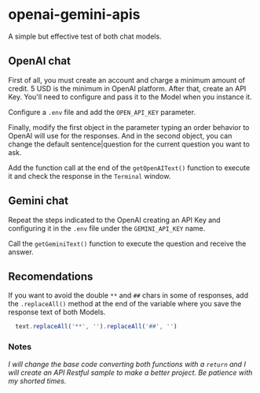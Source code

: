 # openai-gemini-apis
A simple but effective test of both chat models.

## OpenAI chat

First of all, you must create an account and charge a minimum amount of credit. 5 USD is the minimum in OpenAI platform.
After that, create an API Key. You'll need to configure and pass it to the Model when you instance it.

Configure a `.env` file and add the `OPEN_API_KEY` parameter.

Finally, modify the first object in the parameter typing an order behavior to OpenAI will use for the responses. And in the second object, you can change the default sentence|question for the current question you want to ask.

Add the function call at the end of the `getOpenAIText()` function to execute it and check the response in the `Terminal` window.

## Gemini chat

Repeat the steps indicated to the OpenAI creating an API Key and configuring it in the `.env` file under the `GEMINI_API_KEY` name.

Call the `getGeminiText()` function to execute the question and receive the answer.

## Recomendations

If you want to avoid the double `**` and `##` chars in some of responses, add the `.replaceAll()` method at the end of the variable where you save the response text of both Models.

```javascript
  text.replaceAll('**', '').replaceAll('##', '')
```

### Notes
*I will change the base code converting both functions with a `return` and I will create an API Restful sample to make a better project. Be patience with my shorted times.*
